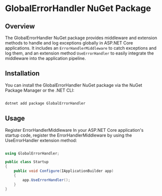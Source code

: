 # GlobalErrorHandler NuGet Package

## Overview

The GlobalErrorHandler NuGet package provides middleware and extension methods to handle and log exceptions globally in ASP.NET Core applications. It includes an `ErrorHandlerMiddleware` to catch exceptions and log them, and an extension method `UseErrorHandler` to easily integrate the middleware into the application pipeline.

## Installation

You can install the GlobalErrorHandler NuGet package via the NuGet Package Manager or the .NET CLI:

```bash

dotnet add package GlobalErrorHandler

```

## Usage
Register ErrorHandlerMiddleware
In your ASP.NET Core application's startup code, register the ErrorHandlerMiddleware by using the UseErrorHandler extension method:

```csharp

using GlobalErrorHandler;

public class Startup
{
    public void Configure(IApplicationBuilder app)
    {
        app.UseErrorHandler();
    }
}

```
